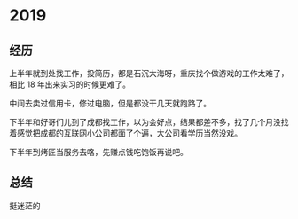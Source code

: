 # 2019

## 经历

上半年就到处找工作，投简历，都是石沉大海呀，重庆找个做游戏的工作太难了，相比 18 年出来实习的时候更难了。

中间去卖过信用卡，修过电脑，但是都没干几天就跑路了。

下半年和好哥们儿到了成都找工作，以为会好点，结果都差不多，找了几个月没找着感觉把成都的互联网小公司都面了个遍，大公司看学历当然没戏。

下半年到烤匠当服务去咯，先赚点钱吃饱饭再说吧。

## 总结

挺迷茫的
